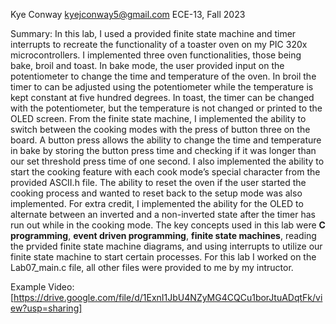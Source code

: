 Kye Conway 
kyejconway5@gmail.com
ECE-13, Fall 2023

Summary: 
  In this lab, I used a provided finite state machine and timer interrupts to recreate the functionality of a 
  toaster oven on my PIC 320x microcontrollers. I implemented three oven functionalities, those being bake, broil and 
  toast. In bake mode, the user provided input on the potentiometer to change the time and temperature of the oven. In 
  broil the timer to can be adjusted using the potentiometer while the temperature is kept constant at five hundred 
  degrees. In toast, the timer can be changed with the potentiometer, but the temperature is not changed or printed 
  to the OLED screen. From the finite state machine, I implemented the ability to switch between the cooking modes with 
  the press of button three on the board. A button press allows the ability to change the time and temperature in bake 
  by storing the button press time and checking if it was longer than our set threshold press time of one second. I also 
  implemented the ability to start the cooking feature with each cook mode’s special character from the provided 
  ASCII.h file. The ability to reset the oven if the user started the cooking process and wanted to reset back to the 
  setup mode was also implemented. For extra credit, I implemented the ability for the OLED to alternate between an 
  inverted and a non-inverted state after the timer has run out while in the cooking mode. The key concepts used in 
  this lab were **C programming**, **event driven programming**, **finite state machines**, reading the prvided finite 
  state machine diagrams, and using interrupts to utilize our finite state machine to start certain processes. For this 
  lab I worked on the Lab07_main.c file, all other files were provided to me by my intructor. 


Example Video: [https://drive.google.com/file/d/1ExnI1JbU4NZyMG4CQCu1borJtuADqtFk/view?usp=sharing]
